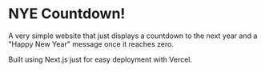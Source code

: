 # NYE Countdown!

A very simple website that just displays a countdown to the next year and a "Happy New Year" message once it reaches zero.

Built using Next.js just for easy deployment with Vercel.